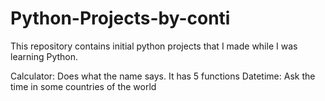 # Python-Projects-by-conti

This repository contains initial python projects that I made while I was learning Python. 

Calculator: Does what the name says. It has 5 functions
Datetime: Ask the time in some countries of the world
